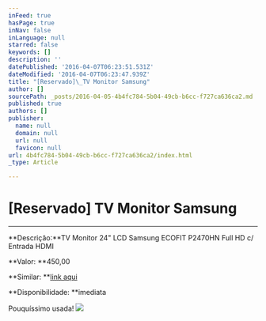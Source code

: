 ```yaml
---
inFeed: true
hasPage: true
inNav: false
inLanguage: null
starred: false
keywords: []
description: ''
datePublished: '2016-04-07T06:23:51.531Z'
dateModified: '2016-04-07T06:23:47.939Z'
title: "[Reservado]\_TV Monitor Samsung"
author: []
sourcePath: _posts/2016-04-05-4b4fc784-5b04-49cb-b6cc-f727ca636ca2.md
published: true
authors: []
publisher:
  name: null
  domain: null
  url: null
  favicon: null
url: 4b4fc784-5b04-49cb-b6cc-f727ca636ca2/index.html
_type: Article

---
```

# \[Reservado\] TV Monitor Samsung

****

**Descrição:**TV Monitor 24" LCD Samsung ECOFIT P2470HN Full HD c/ Entrada HDMI

**Valor: **450,00

**Similar: **[link aqui][0]

**Disponibilidade: **imediata

Pouquíssimo usada!
![](https://the-grid-user-content.s3-us-west-2.amazonaws.com/77a2b8ec-a5e4-4789-960b-0a8b4065f000.jpg)

[0]: http://www.kalunga.com.br/prod/monitor-lcd-24-widescreen-ecofit-pt-c-tv-p2470hn-mfm-samsung/446529